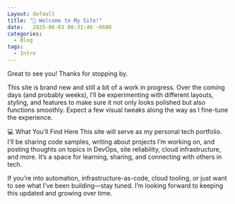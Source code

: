 ```yaml
---
Layout: default
title: "🚀 Welcome to My Site!"
date:   2025-06-03 08:31:46 -0600
categories:
  - Blog
tags:
  - Intro
---
```

Great to see you! Thanks for stopping by.

This site is brand new and still a bit of a work in progress. Over the coming days (and probably weeks), I’ll be experimenting with different layouts, styling, and features to make sure it not only looks polished but also functions smoothly. Expect a few visual tweaks along the way as I fine-tune the experience.

💻 What You’ll Find Here
This site will serve as my personal tech portfolio. I’ll be sharing code samples, writing about projects I’m working on, and posting thoughts on topics in DevOps, site reliability, cloud infrastructure, and more. It’s a space for learning, sharing, and connecting with others in tech.

If you’re into automation, infrastructure-as-code, cloud tooling, or just want to see what I’ve been building—stay tuned. I’m looking forward to keeping this updated and growing over time.
